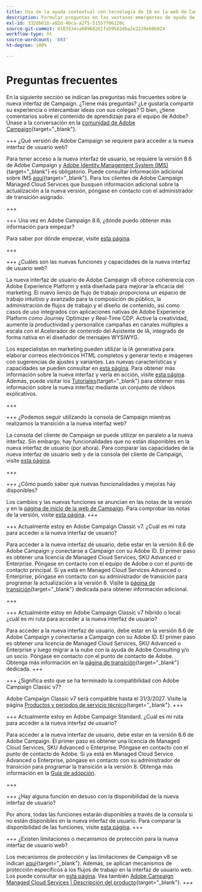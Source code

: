 ```yaml
---
title: Uso de la ayuda contextual con tecnología de IA en la web de Campaign
description: Formular preguntas en las ventanas emergentes de ayuda de la web de Campaign
exl-id: 332db61b-a82d-4bca-a2f5-51557f06120c
source-git-commit: 0183534ca68960261fa59582dba2e2220e60b024
workflow-type: ht
source-wordcount: '803'
ht-degree: 100%

---
```


# Preguntas frecuentes

En la siguiente sección se indican las preguntas más frecuentes sobre la nueva interfaz de Campaign. ¿Tiene más preguntas? ¿Le gustaría compartir su experiencia o intercambiar ideas con sus colegas? O bien, ¿tiene comentarios sobre el contenido de aprendizaje para el equipo de Adobe? Únase a la conversación en la [comunidad de Adobe Campaign](https://experienceleaguecommunities.adobe.com/t5/adobe-campaign-classic-v7/ct-p/adobe-campaign-classic-community?profile.language=es){target="_blank"}.


+++ ¿Qué versión de Adobe Campaign se requiere para acceder a la nueva interfaz de usuario web?

Para tener acceso a la nueva interfaz de usuario, se requiere la versión 8.6 de Adobe Campaign y [Adobe Identity Management System (IMS)](https://helpx.adobe.com/es/enterprise/using/identity.html){target="_blank"} es obligatorio. Puede consultar información adicional sobre IMS [aquí](https://experienceleague.adobe.com/es/docs/campaign/technotes-ac/tn-new/migrate-users-to-ims){target="_blank"}. Para los clientes de Adobe Campaign Managed Cloud Services que busquen información adicional sobre la actualización a la nueva versión, póngase en contacto con el administrador de transición asignado.

+++

+++ Una vez en Adobe Campaign 8.6, ¿dónde puedo obtener más información para empezar?

Para saber por dónde empezar, visite [esta página](../get-started/get-started.md).

+++

+++ ¿Cuáles son las nuevas funciones y capacidades de la nueva interfaz de usuario web?

La nueva interfaz de usuario de Adobe Campaign v8 ofrece coherencia con Adobe Experience Platform y está diseñada para mejorar la eficacia del marketing. El nuevo lienzo de flujo de trabajo proporciona un espacio de trabajo intuitivo y avanzado para la composición de público, la administración de flujos de trabajo y el diseño de contenido, así como casos de uso integrados con aplicaciones nativas de Adobe Experience Platform como Journey Optimizer y Real-Time CDP.  Active la creatividad, aumente la productividad y personalice campañas en canales múltiples a escala con el Acelerador de contenido del Asistente de IA, integrado de forma nativa en el diseñador de mensajes WYSIWYG.

Los especialistas en marketing pueden utilizar la IA generativa para elaborar correos electrónicos HTML completos y generar texto e imágenes con sugerencias de ajustes y variantes. Las nuevas características y capacidades se pueden consultar en [esta página](../rn/whats-new.md). Para obtener más información sobre la nueva interfaz y verla en acción, visite [esta página](../get-started/user-interface.md). Además, puede visitar los [Tutoriales](https://experienceleague.adobe.com/es/docs/campaign-web-learn/tutorials/overview){target="_blank"} para obtener más información sobre la nueva interfaz mediante un conjunto de vídeos explicativos.

+++

+++  ¿Podemos seguir utilizando la consola de Campaign mientras realizamos la transición a la nueva interfaz web?

La consola del cliente de Campaign se puede utilizar en paralelo a la nueva interfaz. Sin embargo, hay funcionalidades que no están disponibles en la nueva interfaz de usuario (por ahora). Para comparar las capacidades de la nueva interfaz de usuario web y de la consola del cliente de Campaign, visite [esta página](../get-started/capability-matrix.md).

+++

+++ ¿Cómo puedo saber qué nuevas funcionalidades y mejoras hay disponibles?

Los cambios y las nuevas funciones se anuncian en las notas de la versión y en la [página de inicio de la web de Campaign](../get-started/user-interface.md#user-interface-home). Para comprobar las notas de la versión, visite [esta página](../rn/release-notes.md).
+++


+++  Actualmente estoy en Adobe Campaign Classic v7. ¿Cuál es mi ruta para acceder a la nueva interfaz de usuario?

Para acceder a la nueva interfaz de usuario, debe estar en la versión 8.6 de Adobe Campaign y conectarse a Campaign con su Adobe ID. El primer paso es obtener una licencia de Managed Cloud Services, SKU Advanced o Enterprise. Póngase en contacto con el equipo de Adobe o con el punto de contacto principal. Si ya está en Managed Cloud Services Advanced o Enterprise, póngase en contacto con su administrador de transición para programar la actualización a la versión 8. Visite la [página de transición](https://experienceleague.adobe.com/es/docs/campaign/campaign-v8/new/v7-to-v8){target="_blank"} dedicada para obtener información adicional.

+++

+++  Actualmente estoy en Adobe Campaign Classic v7 híbrido o local: ¿cuál es mi ruta para acceder a la nueva interfaz de usuario?

Para acceder a la nueva interfaz de usuario, debe estar en la versión 8.6 de Adobe Campaign y conectarse a Campaign con su Adobe ID. El primer paso es obtener una licencia de Managed Cloud Services, SKU Advanced o Enterprise y luego migrar a la nube con la ayuda de Adobe Consulting y/o un socio. Póngase en contacto con el punto de contacto de Adobe. Obtenga más información en la [página de transición](https://experienceleague.adobe.com/es/docs/campaign/campaign-v8/new/v7-to-v8){target="_blank"} dedicada.
+++

+++ ¿Significa esto que se ha terminado la compatibilidad con Adobe Campaign Classic v7?

Adobe Campaign Classic v7 será compatible hasta el 31/3/2027. Visite la página [Productos y periodos de servicio técnico](https://helpx.adobe.com/es/support/programs/eol-matrix.html){target="_blank"}.
+++

+++ Actualmente estoy en Adobe Campaign Standard. ¿Cuál es mi ruta para acceder a la nueva interfaz de usuario?

Para acceder a la nueva interfaz de usuario, debe estar en la versión 8.6 de Adobe Campaign. El primer paso es obtener una licencia de Managed Cloud Services, SKU Advanced o Enterprise. Póngase en contacto con el punto de contacto de Adobe. Si ya está en Managed Cloud Service Advanced o Enterprise, póngase en contacto con su administrador de transición para programar la transición a la versión 8. Obtenga más información en la [Guía de adopción](../../adoption/home.md).

+++


+++ ¿Hay alguna función en desuso con la disponibilidad de la nueva interfaz de usuario?

Por ahora, todas las funciones estarán disponibles a través de la consola si no están disponibles en la nueva interfaz de usuario. Para comparar la disponibilidad de las funciones, visite [esta página](../get-started/capability-matrix.md).
+++


+++ ¿Existen limitaciones o mecanismos de protección para la nueva interfaz de usuario web?

Los mecanismos de protección y las limitaciones de Campaign v8 se indican [aquí](https://experienceleague.adobe.com/es/docs/campaign/campaign-v8/releases/ac-guardrails){target="_blank"}. Además, se aplican mecanismos de protección específicos a los flujos de trabajo en la interfaz de usuario web. Los puede consultar en [esta página](../get-started/guardrails.md). Vea también [Adobe Campaign Managed Cloud Services | Descripción del producto](https://helpx.adobe.com/es/legal/product-descriptions/adobe-campaign-managed-cloud-services.html){target="_blank"}.
+++

